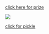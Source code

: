 [click here for prize](https://www.icegif.com/wp-content/uploads/2023/01/icegif-162.gif)


![](https://static.wikia.nocookie.net/4fc3c1e4-c9e2-4a5d-995b-980f9fb2554b/scale-to-width/755)


[click for pickle](https://images.squarespace-cdn.com/content/v1/59dbd779d2b857fa058a3eb9/1643585922903-9L7GMGHAN2HQA468DIE0/16_CL_FreshnessGif2_minis_0757_v1.gif?format=1500w)
